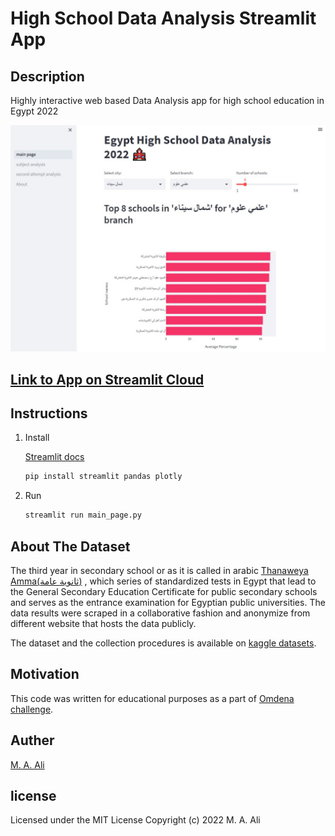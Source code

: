 # High School Data Analysis Streamlit App

## Description

Highly interactive web based Data Analysis app for high school education in Egypt 2022

![screenshot](other/preview_image.jpg)

## [Link to App on Streamlit Cloud](https://mightystud-high-school-data-analysis-streamlit-main-page-wqneeb.streamlit.app/second_attempt_analysis)

## Instructions

1. Install

    [Streamlit docs](https://docs.streamlit.io/library/get-started/installation)

    ```bash
    pip install streamlit pandas plotly
    ```

2. Run

    ```bash
    streamlit run main_page.py
    ```

## About The Dataset

The third year in secondary school or as it is called in arabic [Thanaweya Amma(ثانوية عامة)](https://en.wikipedia.org/wiki/Thanaweya_Amma) , which series of standardized tests in Egypt that lead to the General Secondary Education Certificate for public secondary schools and serves as the entrance examination for Egyptian public universities. The data results were scraped in a collaborative fashion and anonymize from different website that hosts the data publicly.

The dataset and the collection procedures is available on [kaggle datasets](https://www.kaggle.com/datasets/mohamedahmedx2/high-school-public-results-2022-eg).

## Motivation

This code was written for educational purposes as a part of [Omdena challenge](https://omdena.com/chapter-challenges/high-school-thanaweya-amma-data-analysis/).

## Auther

[M. A. Ali](https://www.linkedin.com/in/mohamedahmedx2/)

## license

Licensed under the MIT License Copyright (c) 2022 M. A. Ali
